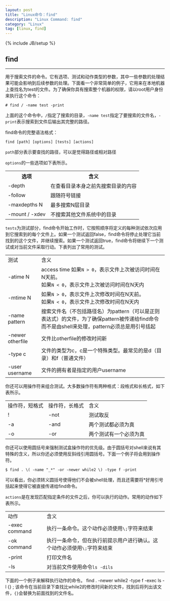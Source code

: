```yaml
---
layout: post
title: "Linux命令：find"
description: "Linux Command: find"
category: "Linux"
tag: [linux, find]
---
```

{% include JB/setup %}

## find

***

用于搜索文件的命令。它有选项、测试和动作类型的参数，其中一些参数的处理结果可能会影响到后续参数的处理。下面看一个非常简单的例子，它用来在本地机器上查找名为test的文件。为了确保你具有搜索整个机器的权限，请以root用户身份来执行这个命令：

	# find / -name test -print

上面的这个命令中，`/`指定了搜索的目录，`-name test`指定了要搜索的文件名，`-print`表示搜索到文件后输出其完整的路径。

find命令的完整语法格式：

	find [path] [options] [tests] [actions]


`path`部分表示要查找的路径，可以是觉得路径或相对路径

`options`的一些选项如下表所示。
	<table>
		<tr>
			<th>选项</th>
			<th>含义</th>
		</tr>
		<tr>
			<td>-depth</td>
			<td>在查看目录本身之前先搜索目录的内容</td>
		</tr>
		<tr>
			<td>-follow</td>
			<td>跟随符号链接</td>
		</tr>
		<tr>
			<td>-maxdepths N</td>
			<td>最多搜索N层目录</td>
		</tr>
		<tr>
			<td>-mount / -xdev</td>
			<td>不搜索其他文件系统中的目录</td>
		</tr>
	</table>

`tests`为测试部分，find命令开始工作时，它按照顺序将定义的每种测试依次应用到它搜索到的每个文件上。如果一个测试返回false，find命令将停止处理它当前找到的这个文件，并继续搜索。如果一个测试返回true，find命令将继续下一个测试或对当前文件采取行动。下表列出了常用的测试。
	<table>
		<tr>
			<td>测试</td>
			<td>含义</td>
		</tr>
		<tr>
			<td>-atime N</td>
			<td>access time
				如果`N > 0`，表示文件上次被访问时间在N天前。<br />如果`N < 0`，表示文件上次被访问时间在N天内
			</td>
		</tr>
		<tr>
			<td>-mtime N</td>
			<td>如果`N > 0`，表示文件上次修改时间在N天前。<br />如果`N < 0`，表示文件上次修改时间在N天内</td>
		</tr>
		<tr>
			<td>-name pattern</td>
			<td>搜索文件名（不包括路径名）为pattern（可以是正则表达式）的文件，为了确保pattern被传递给find命令而不是由shell来处理，pattern必须总是用引号括起</td>
		</tr>
		<tr>
			<td>-newer otherfile</td>
			<td>文件比otherfile的修改时间新</td>
		</tr>
		<tr>
			<td>-type c</td>
			<td>文件的类型为c，c是一个特殊类型。最常见的是d（目录）和f（普通文件）</td>
		</tr>
		<tr>
			<td>-user username</td>
			<td>文件的拥有者是指定的用户username</td>
		</tr>
	</table>
你还可以用操作符来组合测试。大多数操作符有两种格式：段格式和长格式，如下表所示。
	<table>
		<tr>
			<td>操作符，短格式</td>
			<td>操作符，长格式</td>
			<td>含义</td>
		</tr>
		<tr>
			<td>!</td>
			<td>-not</td>
			<td>测试取反</td>
		</tr>
		<tr>
			<td>-a</td>
			<td>-and</td>
			<td>两个测试都必须为真</td>
		</tr>
		<tr>
			<td>-o</td>
			<td>-or</td>
			<td>两个测试有一个必须为真</td>
		</tr>
	</table>
你还可以使用圆括号来强制测试盒操作符的优先级。由于圆括号对shell来说有其特殊的含义，所以你还必须使用反斜线引用圆括号。下面一个例子将会用到操作符。

	$ find . \( -name "_*" -or -newer while2 \) -type f -print

可以看出，你必须转义圆括号使得他们不会被shell处理，而且还需要将*好用引号括起来使得它被直接传递给find命令。

`actions`是在发现匹配指定条件的文件之后，你可以执行的动作。常用的动作如下表所示。
	<table>
		<tr>
			<td>动作</td>
			<td>含义</td>
		</tr>
		<tr>
			<td>-exec command</td>
			<td>执行一条命令。这个动作必须使用`\;`字符来结束</td>
		</tr>
		<tr>
			<td>-ok command</td>
			<td>执行一条命令，但在执行前提示用户进行确认。这个动作必须使用`\;`字符来结束</td>
		</tr>
		<tr>
			<td>-print</td>
			<td>打印文件名</td>
		</tr>
		<tr>
			<td>-ls</td>
			<td>对当前文件使用命令`ls -dils`</td>
		</tr>
	</table>
下面的一个例子来解释执行动作的命令。
	find . -newer while2 -type f -exec ls -l {} \;
该命令在当前目录下查找比while2的修改时间新的文件，找到后将列出该文件，`{}`会替换为前面找到的文件名。


